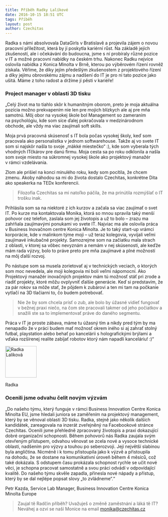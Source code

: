 ```yaml
---
title: Příběh Radky Lalíkové
date: 2016-10-15 18:51 UTC
tags: Příběh
layout: post
author: Czechitas
---
```

<p>
    Radka s&nbsp;námi absolvovala DataGirls v&nbsp;Bratislavě a projevila zájem o&nbsp;novou pracovní příležitost, která by jí poskytla kariérní růst. Na&nbsp;základě jejích zkušeností, ale i očekávání do budoucna, jsme s&nbsp;ní probíraly různé pozice v&nbsp;IT a možné pracovní nabídky na&nbsp;českém trhu. Nakonec Radku nejvíce oslovila nabídka z&nbsp;Konica Minolta v&nbsp;Brně, kterou po&nbsp;výběrovém řízení rovněž získala. Věříme, že díky jejím předešlým zkušenostem z&nbsp;projektového řízení a díky jejímu obrovskému zájmu a nadšení do&nbsp;IT je pro ni tato pozice jako ušitá. Máme z&nbsp;toho radost a držíme jí pěsti v&nbsp;kariéře!
</p>

<h3> Project manager v&nbsp;oblasti 3D tisku</h3>

<p>
„Celý život ma to tiahlo skôr k humanitným oborom, preto je moja aktuálna pozícia možno prekvapením nie len pre mojich blízkych ale aj pre mňa samotnú. Môj obor na vysokej škole bol Management so&nbsp;zameraním na&nbsp;psychológiu, kde som síce ďalej pokračovala v&nbsp;medzinárodnom obchode, ale vždy ma viac zaujímali soft skills.
</p>
<p>
Moja prvá pracovná skúsenosť s&nbsp;IT bola počas vysokej školy, keď som pracovala ako personalistka v&nbsp;jednom softwarehouse. Takže aj vo svete IT som si najskôr našla to svoje „mäkké miestečko“ :), kde som vyberala tých vhodných ITčkárov pre&nbsp;danú firmu. Moja cesta sa po roku odklonila a našla som svoje miesto na súkromnej vysokej škole ako projektový manažér v&nbsp;rámci vzdelávania.
</p>
<p>
 Zlom ale prišiel na konci minulého roku, kedy som pocítila, že chcem zmenu. Akoby náhodou sa mi do života dostalo Czechitas, konkrétne Dita ako speakerka na TEDx konferencii. 
</p>

<blockquote>
Filozofia Czechitas sa mi natoľko páčila, že ma prinútila rozmýšlať o&nbsp;IT trošku inak.
</blockquote>

<p>
Prihlásila som sa na niektoré z&nbsp;ich kurzov a začala sa viac zaujímať o svet IT. Po kurze ma kontaktovala Monika, ktorá so mnou spravila taký menší pohovor cez telefon, zaslala som jej životopis a už to bolo – zrazu ma zahŕňala zaujímavými ponukami vo svete IT. Najviac ma ale oslovila práca v&nbsp;Business Inovačnom centre Konica Minolta. Je to taký start-up vrámci korporácie, kde v&nbsp;malinkom týme moji – už teraz kolegovia, vyvíjali veľmi zaujímavé inkubačné projekty. Samozrejme som na&nbsp;začiatku mala strach z&nbsp;oblasti, v&nbsp;ktorej sa vôbec nevyznám a nemám v&nbsp;nej skúsenosti, ale keďže mám rada výzvy, bolo to práve preto pre mňa zaujímavé a plné možností na&nbsp;môj ďalší rozvoj.
</p>

<p>
 Po nástupe som sa musela zorietovať aj v&nbsp;technických veciach, o&nbsp;ktorých som moc nevedela, ale moji kolegovia mi boli veľmi nápomocní. Ako Projektový manažér inovačných projektov mám tú možnosť stáť pri zrode a riadiť projekty, ktoré môžu ovplyvniť ďalšie generácie. Keď si predstavím, že za pár rokov sa môže stať, že pôjdem k&nbsp;zubárovi a ten mi tam na&nbsp;počkanie vytlačí na&nbsp;3D&nbsp;tlačiarni to, čo budem potrebovať.
</p>

<blockquote>
Nie že by som chcela prísť o&nbsp;zub, ale bolo by úžasné vidieť fungovať v&nbsp;bežnej praxi niečo, na čom ste pracovali takmer od&nbsp;jeho počiatkov a snažili ste sa to implementovať práve do&nbsp;daného segmentu.
</blockquote>

<p>
Práca v&nbsp;IT je proste zábava, máme tu úžasný tím a nikdy pred tým by ma nenapadlo že v&nbsp;práci budem mať možnosť okrem iného si aj zahrať stolný futbal, playstation alebo behať po&nbsp;kancelárii s&nbsp;holografickými brýlami a vďaka rozšírenej realite zabíjať robotov ktorý nám napadli kanceláriu! :)“
</p>

<div class="obrazek"><img src="/images/Radka.png" alt="Radka Lalíková" width="100px">
</div>
 <p class="podpis photo">
     Radka
 </p>

 <h3>Ocenili jsme odvahu čelit novým výzvám</h3>

 <p>
     „Do našeho týmu, který funguje v&nbsp;rámci Business Innovation Centre Konica Minolta EU, jsme hledali juniora se&nbsp;zaměřením na&nbsp;projektový management, který by se věnoval oblasti 3D&nbsp;tisku. Radka, stejně jako několik dalších kandidátek, zareagovala na&nbsp;inzerát zveřejněný na&nbsp;Facebookové stránce Czechitas. Ocenili jsme přehledně zpracovaný životopis a&nbsp;praxi dokazující dobré organizační schopnosti. Během pohovorů nás Radka zaujala svým otevřeným přístupem, odvahou věnovat se zcela nové a vysoce technické oblasti, nadšením pro výzvy a touhou po&nbsp;seberozvoji. Její největší slabinou byla angličtina. Nicméně i k&nbsp;tomu přistoupila jako k&nbsp;výzvě a přistoupila na&nbsp;dohodu, že se&nbsp;dostane na&nbsp;komunikativní úroveň během 4&nbsp;měsíců, což také dokázala. S&nbsp;odstupem času prokázala schopnost rychle se&nbsp;učit nové věci, je schopna pracovat samostatně a&nbsp;svou práci odvádí v&nbsp;odpovídající kvalitě. Do&nbsp;našeho týmu skvěle zapadla, přinesla nové nápady a přístup, který by se dal nejlépe popsat slovy „to&nbsp;zvládneme“.“
 </p>
 <p class="podpis">
     Petr Kazda, Service Lab Manager, Business Innovation Centre Konica Minolta Europe
 </p>

 <blockquote>
     Zaujal tě Radčin příběh? Uvažuješ o změně zaměstnání a láká tě IT? Neváhej a ozvi se naší Monice na email <a href="mailto:monika@czechitas.cz?subject=Mám zájem o práci v IT">monika@czechitas.cz</a>
 </blockquote>